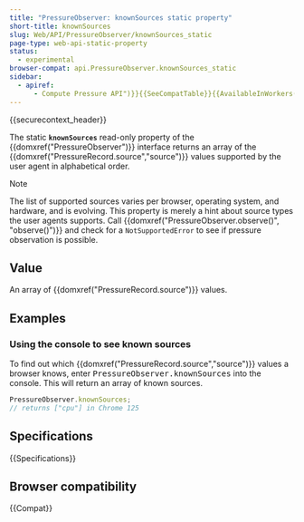 ```yaml
---
title: "PressureObserver: knownSources static property"
short-title: knownSources
slug: Web/API/PressureObserver/knownSources_static
page-type: web-api-static-property
status:
  - experimental
browser-compat: api.PressureObserver.knownSources_static
sidebar:
  - apiref:
      - Compute Pressure API")}}{{SeeCompatTable}}{{AvailableInWorkers("window_and_worker_except_service
---
```


{{securecontext_header}}

The static **`knownSources`** read-only property of the {{domxref("PressureObserver")}} interface returns an array of the {{domxref("PressureRecord.source","source")}} values supported by the user agent in alphabetical order.

> [!NOTE]
> The list of supported sources varies per browser, operating system, and hardware, and is evolving. This property is merely a hint about source types the user agents supports. Call {{domxref("PressureObserver.observe()", "observe()")}} and check for a `NotSupportedError` to see if pressure observation is possible.

## Value

An array of {{domxref("PressureRecord.source")}} values.

## Examples

### Using the console to see known sources

To find out which {{domxref("PressureRecord.source","source")}} values a browser knows, enter <kbd>PressureObserver.knownSources</kbd> into the console. This will return an array of known sources.

```js
PressureObserver.knownSources;
// returns ["cpu"] in Chrome 125
```

## Specifications

{{Specifications}}

## Browser compatibility

{{Compat}}
